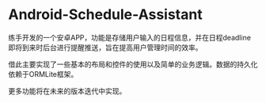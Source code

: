 # Android-Schedule-Assistant
 练手开发的一个安卓APP，功能是存储用户输入的日程信息，并在日程deadline即将到来时后台进行提醒推送，旨在提高用户管理时间的效率。
 
 借此主要实现了一些基本的布局和控件的使用以及简单的业务逻辑。数据的持久化依赖于ORMLite框架。
 
 更多功能将在未来的版本迭代中实现。
